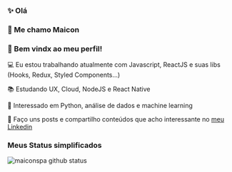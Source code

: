 <h3> ✨ Olá </h3>
<h3> 👋 Me chamo Maicon </h3>
<h3> 🎉 Bem vindx ao meu perfil! </h3>

<div>
  <p>💻 Eu estou trabalhando atualmente com Javascript, ReactJS e suas libs (Hooks, Redux, Styled Components...)</p>
  <p>📚 Estudando UX, Cloud, NodeJS e React Native</p>
  <p>🤔 Interessado em Python, análise de dados e machine learning</p>
</div>

<p>
  🔗 Faço uns posts e compartilho conteúdos que acho interessante no
  <a href="https://www.linkedin.com/in/maiconspa/" target="_blank">
    meu Linkedin
  </a>
</p>
  
<h3> Meus Status simplificados </h3>
<img src="https://github-readme-stats.vercel.app/api?username=maiconspa&show_icons=true" alt="maiconspa github status" />
